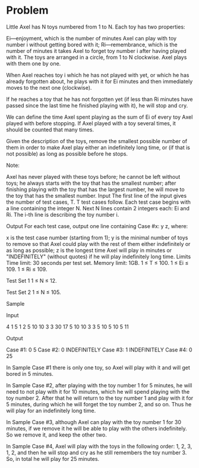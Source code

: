 # Problem
Little Axel has N toys numbered from 1 to N. Each toy has two properties:

Ei—enjoyment, which is the number of minutes Axel can play with toy number i without getting bored with it;
Ri—remembrance, which is the number of minutes it takes Axel to forget toy number i after having played with it.
The toys are arranged in a circle, from 1 to N clockwise. Axel plays with them one by one.

When Axel reaches toy i which he has not played with yet, or which he has already forgotten about, he plays with it for Ei minutes and then immediately moves to the next one (clockwise).

If he reaches a toy that he has not forgotten yet (if less than Ri minutes have passed since the last time he finished playing with it), he will stop and cry.

We can define the time Axel spent playing as the sum of Ei of every toy Axel played with before stopping. If Axel played with a toy several times, it should be counted that many times.

Given the description of the toys, remove the smallest possible number of them in order to make Axel play either an indefinitely long time, or (if that is not possible) as long as possible before he stops.

Note:

Axel has never played with these toys before;
he cannot be left without toys;
he always starts with the toy that has the smallest number;
after finishing playing with the toy that has the largest number, he will move to the toy that has the smallest number.
Input
The first line of the input gives the number of test cases, T. T test cases follow. Each test case begins with a line containing the integer N. Next N lines contain 2 integers each: Ei and Ri. The i-th line is describing the toy number i.

Output
For each test case, output one line containing Case #x: y z, where:

x is the test case number (starting from 1);
y is the minimal number of toys to remove so that Axel could play with the rest of them either indefinitely or as long as possible;
z is the longest time Axel will play in minutes or "INDEFINITELY" (without quotes) if he will play indefinitely long time.
Limits
Time limit: 30 seconds per test set.
Memory limit: 1GB.
1 ≤ T ≤ 100.
1 ≤ Ei ≤ 109.
1 ≤ Ri ≤ 109.

Test Set 1
1 ≤ N ≤ 12.

Test Set 2
1 ≤ N ≤ 105.

Sample

Input

4
1
5 1
2
5 10
10 3
3
30 17
5 10
10 3
3
5 10
5 10
5 11

 	
Output
   
Case #1: 0 5
Case #2: 0 INDEFINITELY
Case #3: 1 INDEFINITELY
Case #4: 0 25

  
In Sample Case #1 there is only one toy, so Axel will play with it and will get bored in 5 minutes.

In Sample Case #2, after playing with the toy number 1 for 5 minutes, he will need to not play with it for 10 minutes, which he will spend playing with the toy number 2. After that he will return to the toy number 1 and play with it for 5 minutes, during which he will forget the toy number 2, and so on. Thus he will play for an indefinitely long time.

In Sample Case #3, although Axel can play with the toy number 1 for 30 minutes, if we remove it he will be able to play with the others indefinitely. So we remove it, and keep the other two.

In Sample Case #4, Axel will play with the toys in the following order: 1, 2, 3, 1, 2, and then he will stop and cry as he still remembers the toy number 3. So, in total he will play for 25 minutes.